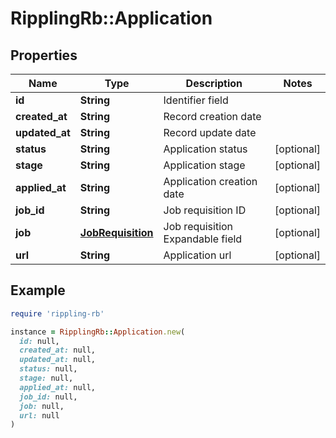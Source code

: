 # RipplingRb::Application

## Properties

| Name | Type | Description | Notes |
| ---- | ---- | ----------- | ----- |
| **id** | **String** | Identifier field |  |
| **created_at** | **String** | Record creation date |  |
| **updated_at** | **String** | Record update date |  |
| **status** | **String** | Application status | [optional] |
| **stage** | **String** | Application stage | [optional] |
| **applied_at** | **String** | Application creation date | [optional] |
| **job_id** | **String** | Job requisition ID | [optional] |
| **job** | [**JobRequisition**](JobRequisition.md) | Job requisition  Expandable field | [optional] |
| **url** | **String** | Application url | [optional] |

## Example

```ruby
require 'rippling-rb'

instance = RipplingRb::Application.new(
  id: null,
  created_at: null,
  updated_at: null,
  status: null,
  stage: null,
  applied_at: null,
  job_id: null,
  job: null,
  url: null
)
```

